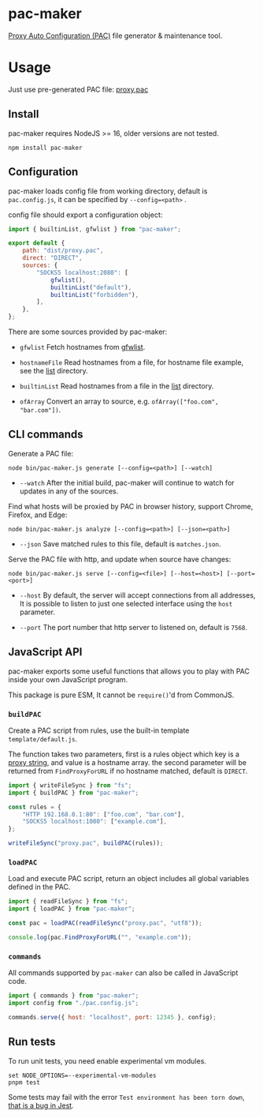 # pac-maker

[Proxy Auto Configuration (PAC)](https://developer.mozilla.org/en-US/docs/Web/HTTP/Proxy_servers_and_tunneling/Proxy_Auto-Configuration_PAC_file) file generator & maintenance tool.

# Usage

Just use pre-generated PAC file: [proxy.pac](https://raw.githubusercontent.com/Kaciras/pac-maker/master/dist/proxy.pac)

## Install

pac-maker requires NodeJS >= 16, older versions are not tested.

```shell
npm install pac-maker
```

## Configuration

pac-maker loads config file from working directory, default is `pac.config.js`, it can be specified by `--config=<path>`
.

config file should export a configuration object:

```javascript
import { builtinList, gfwlist } from "pac-maker";

export default {
	path: "dist/proxy.pac",
	direct: "DIRECT",
	sources: {
		"SOCKS5 localhost:2080": [
			gfwlist(),
			builtinList("default"),
			builtinList("forbidden"),
		],
	},
};
```

There are some sources provided by pac-maker:

* `gfwlist` Fetch hostnames from [gfwlist](https://github.com/gfwlist/gfwlist).

* `hostnameFile` Read hostnames from a file, for hostname file example, see the [list](https://github.com/Kaciras/pac-maker/tree/master/list) directory.

* `builtinList` Read hostnames from a file in the [list](https://github.com/Kaciras/pac-maker/tree/master/list) directory.

* `ofArray` Convert an array to source, e.g. `ofArray(["foo.com", "bar.com"])`.

## CLI commands

Generate a PAC file:

```shell
node bin/pac-maker.js generate [--config=<path>] [--watch]
```

* `--watch` After the initial build, pac-maker will continue to watch for updates in any of the sources.

Find what hosts will be proxied by PAC in browser history, support Chrome, Firefox, and Edge:

```shell
node bin/pac-maker.js analyze [--config=<path>] [--json=<path>]
```

* `--json` Save matched rules to this file, default is `matches.json`.

Serve the PAC file with http, and update when source have changes:

```shell
node bin/pac-maker.js serve [--config=<file>] [--host=<host>] [--port=<port>]
```

* `--host` By default, the server will accept connections from all addresses, It is possible to listen to just one
  selected interface using the `host` parameter.

* `--port` The port number that http server to listened on, default is `7568`.

## JavaScript API

pac-maker exports some useful functions that allows you to play with PAC inside your own JavaScript program.

This package is pure ESM, It cannot be `require()`'d from CommonJS.

### `buildPAC`

Create a PAC script from rules, use the built-in template `template/default.js`. 

The function takes two parameters, first is a rules object which key is a [proxy string](https://developer.mozilla.org/en-US/docs/Web/HTTP/Proxy_servers_and_tunneling/Proxy_Auto-Configuration_PAC_file#return_value_format), and value is a hostname array. the second parameter will be returned from `FindProxyForURL` if no hostname matched, default is `DIRECT`.

```javascript
import { writeFileSync } from "fs";
import { buildPAC } from "pac-maker";

const rules = {
	"HTTP 192.168.0.1:80": ["foo.com", "bar.com"],
	"SOCKS5 localhost:1080": ["example.com"],
};

writeFileSync("proxy.pac", buildPAC(rules));
```

### `loadPAC`

Load and execute PAC script, return an object includes all global variables defined in the PAC.

```javascript
import { readFileSync } from "fs";
import { loadPAC } from "pac-maker";

const pac = loadPAC(readFileSync("proxy.pac", "utf8"));

console.log(pac.FindProxyForURL("", "example.com"));
```

### `commands`

All commands supported by `pac-maker` can also be called in JavaScript code.

```javascript
import { commands } from "pac-maker";
import config from "./pac.config.js";

commands.serve({ host: "localhost", port: 12345 }, config);
```

## Run tests

To run unit tests, you need enable experimental vm modules.

```shell
set NODE_OPTIONS=--experimental-vm-modules
pnpm test
```

Some tests may fail with the error `Test environment has been torn down`, [that is a bug in Jest](https://github.com/facebook/jest/issues/11438).
